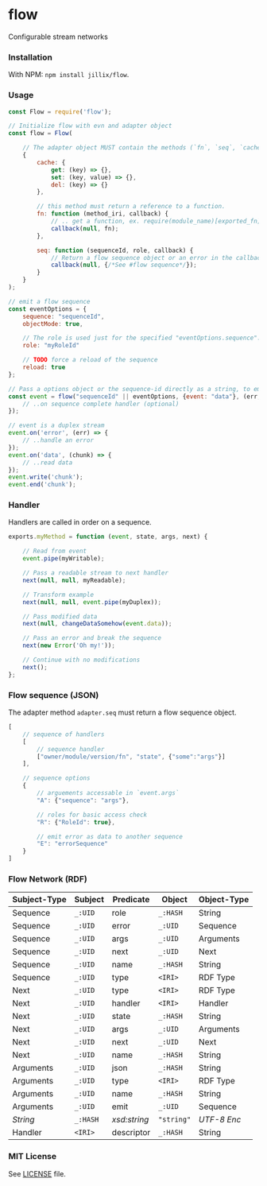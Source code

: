 # flow
Configurable stream networks

### Installation
With NPM: `npm install jillix/flow`.

### Usage
```js
const Flow = require('flow');

// Initialize flow with evn and adapter object
const flow = Flow(

    // The adapter object MUST contain the methods (`fn`, `seq`, `cache.get`, `cache.set`, `cache.del`).
    {
        cache: {
            get: (key) => {},
            set: (key, value) => {},
            del: (key) => {}
        },

        // this method must return a reference to a function.
        fn: function (method_iri, callback) {
            // .. get a function, ex. require(module_name)[exported_fn]
            callback(null, fn);
        },

        seq: function (sequenceId, role, callback) {
            // Return a flow sequence object or an error in the callback.
            callback(null, {/*See #flow sequence*/});
        }
    }
);

// emit a flow sequence
const eventOptions = {
    sequence: "sequenceId",
    objectMode: true,

    // The role is used just for the specified "eventOptions.sequence".
    role: "myRoleId"

    // TODO force a reload of the sequence
    reload: true
};

// Pass a options object or the sequence-id directly as a string, to emit a sequence.
const event = flow("sequenceId" || eventOptions, {event: "data"}, (err, data) => {
    // ..on sequence complete handler (optional)
});

// event is a duplex stream
event.on('error', (err) => {
    // ..handle an error
});
event.on('data', (chunk) => {
    // ..read data
});
event.write('chunk');
event.end('chunk');
```
### Handler
Handlers are called in order on a sequence.
```js
exports.myMethod = function (event, state, args, next) {

    // Read from event
    event.pipe(myWritable);

    // Pass a readable stream to next handler
    next(null, null, myReadable);

    // Transform example
    next(null, null, event.pipe(myDuplex));

    // Pass modified data
    next(null, changeDataSomehow(event.data));

    // Pass an error and break the sequence
    next(new Error('Oh my!'));

    // Continue with no modifications
    next();
};
```
### Flow sequence (JSON)
The adapter method `adapter.seq` must return a flow sequence object.
```js
[
    // sequence of handlers
    [
        // sequence handler
        ["owner/module/version/fn", "state", {"some":"args"}]
    ],

    // sequence options
    {
        // arguements accessable in `event.args`
        "A": {"sequence": "args"},

        // roles for basic access check
        "R": {"RoleId": true},

        // emit error as data to another sequence
        "E": "errorSequence"
    }
]
```
### Flow Network (RDF)
| Subject-Type  | Subject  | Predicate      | Object     | Object-Type |
| ------------- | -------- | -------------- | -----------| ----------- |
| Sequence      | `_:UID`  | role           | `_:HASH`   | String      |
| Sequence      | `_:UID`  | error          | `_:UID`    | Sequence    |
| Sequence      | `_:UID`  | args           | `_:UID`    | Arguments   |
| Sequence      | `_:UID`  | next           | `_:UID`    | Next        |
| Sequence      | `_:UID`  | name           | `_:HASH`   | String      |
| Sequence      | `_:UID`  | type           | `<IRI>`    | RDF Type    |
| Next          | `_:UID`  | type           | `<IRI>`    | RDF Type    |
| Next          | `_:UID`  | handler        | `<IRI>`    | Handler     |
| Next          | `_:UID`  | state          | `_:HASH`   | String      |
| Next          | `_:UID`  | args           | `_:UID`    | Arguments   |
| Next          | `_:UID`  | next           | `_:UID`    | Next        |
| Next          | `_:UID`  | name           | `_:HASH`   | String      |
| Arguments     | `_:UID`  | json           | `_:HASH`   | String      |
| Arguments     | `_:UID`  | type           | `<IRI>`    | RDF Type    |
| Arguments     | `_:UID`  | name           | `_:HASH`   | String      |
| Arguments     | `_:UID`  | emit           | `_:UID`    | Sequence    |
| *String*      | `_:HASH` | *xsd:string*   | `"string"` | *UTF-8 Enc* |
| Handler       | `<IRI>`  | descriptor     | `_:HASH`   | String      |
### MIT License
See [LICENSE](https://github.com/jillix/flow/blob/master/LICENSE) file.
